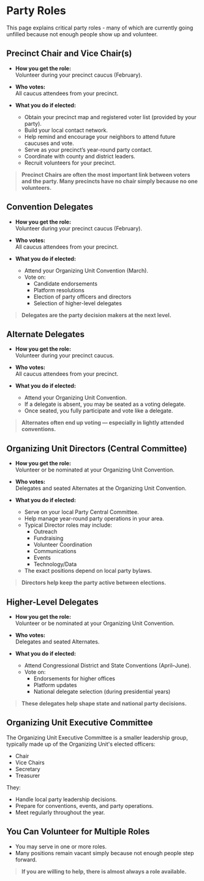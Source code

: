 # Party Roles

This page explains critical party roles - many of which are currently going unfilled because not enough people show up and volunteer. 


## Precinct Chair and Vice Chair(s)

- **How you get the role:**  
  Volunteer during your precinct caucus (February).

- **Who votes:**  
  All caucus attendees from your precinct.

- **What you do if elected:**  
  - Obtain your precinct map and registered voter list (provided by your party).
  - Build your local contact network.
  - Help remind and encourage your neighbors to attend future caucuses and vote.
  - Serve as your precinct’s year-round party contact.
  - Coordinate with county and district leaders.
  - Recruit volunteers for your precinct.

> **Precinct Chairs are often the most important link between voters and the party. Many precincts have no chair simply because no one volunteers.**



## Convention Delegates

- **How you get the role:**  
  Volunteer during your precinct caucus (February).

- **Who votes:**  
  All caucus attendees from your precinct.

- **What you do if elected:**  
  - Attend your Organizing Unit Convention (March).
  - Vote on:
    - Candidate endorsements
    - Platform resolutions
    - Election of party officers and directors
    - Selection of higher-level delegates

> **Delegates are the party decision makers at the next level.**



## Alternate Delegates

- **How you get the role:**  
  Volunteer during your precinct caucus.

- **Who votes:**  
  All caucus attendees from your precinct.

- **What you do if elected:**  
  - Attend your Organizing Unit Convention.
  - If a delegate is absent, you may be seated as a voting delegate.
  - Once seated, you fully participate and vote like a delegate.

> **Alternates often end up voting — especially in lightly attended conventions.**



## Organizing Unit Directors (Central Committee)

- **How you get the role:**  
  Volunteer or be nominated at your Organizing Unit Convention.

- **Who votes:**  
  Delegates and seated Alternates at the Organizing Unit Convention.

- **What you do if elected:**  
  - Serve on your local Party Central Committee.
  - Help manage year-round party operations in your area.
  - Typical Director roles may include:
    - Outreach
    - Fundraising
    - Volunteer Coordination
    - Communications
    - Events
    - Technology/Data
  - The exact positions depend on local party bylaws.

> **Directors help keep the party active between elections.**



## Higher-Level Delegates

- **How you get the role:**  
  Volunteer or be nominated at your Organizing Unit Convention.

- **Who votes:**  
  Delegates and seated Alternates.

- **What you do if elected:**  
  - Attend Congressional District and State Conventions (April–June).
  - Vote on:
    - Endorsements for higher offices
    - Platform updates
    - National delegate selection (during presidential years)

> **These delegates help shape state and national party decisions.**



## Organizing Unit Executive Committee

The Organizing Unit Executive Committee is a smaller leadership group, typically made up of the Organizing Unit's elected officers:
  - Chair
  - Vice Chairs
  - Secretary
  - Treasurer

They:
  - Handle local party leadership decisions.
  - Prepare for conventions, events, and party operations.
  - Meet regularly throughout the year.



## You Can Volunteer for Multiple Roles

- You may serve in one or more roles.
- Many positions remain vacant simply because not enough people step forward.

> **If you are willing to help, there is almost always a role available.**
